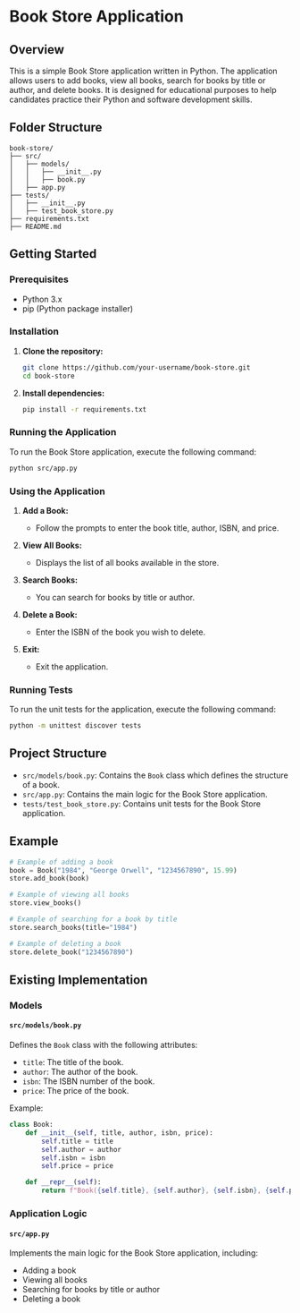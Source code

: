 # Book Store Application

## Overview

This is a simple Book Store application written in Python. The application allows users to add books, view all books, search for books by title or author, and delete books. It is designed for educational purposes to help candidates practice their Python and software development skills.

## Folder Structure

```
book-store/
├── src/
│   ├── models/
│   │   ├── __init__.py
│   │   ├── book.py
│   ├── app.py
├── tests/
│   ├── __init__.py
│   ├── test_book_store.py
├── requirements.txt
├── README.md
```

## Getting Started

### Prerequisites

- Python 3.x
- pip (Python package installer)

### Installation

1. **Clone the repository:**

   ```bash
   git clone https://github.com/your-username/book-store.git
   cd book-store
   ```

2. **Install dependencies:**
   ```bash
   pip install -r requirements.txt
   ```

### Running the Application

To run the Book Store application, execute the following command:

```bash
python src/app.py
```

### Using the Application

1. **Add a Book:**

   - Follow the prompts to enter the book title, author, ISBN, and price.

2. **View All Books:**

   - Displays the list of all books available in the store.

3. **Search Books:**

   - You can search for books by title or author.

4. **Delete a Book:**

   - Enter the ISBN of the book you wish to delete.

5. **Exit:**
   - Exit the application.

### Running Tests

To run the unit tests for the application, execute the following command:

```bash
python -m unittest discover tests
```

## Project Structure

- `src/models/book.py`: Contains the `Book` class which defines the structure of a book.
- `src/app.py`: Contains the main logic for the Book Store application.
- `tests/test_book_store.py`: Contains unit tests for the Book Store application.

## Example

```python
# Example of adding a book
book = Book("1984", "George Orwell", "1234567890", 15.99)
store.add_book(book)

# Example of viewing all books
store.view_books()

# Example of searching for a book by title
store.search_books(title="1984")

# Example of deleting a book
store.delete_book("1234567890")
```

## Existing Implementation

### Models

#### `src/models/book.py`

Defines the `Book` class with the following attributes:

- `title`: The title of the book.
- `author`: The author of the book.
- `isbn`: The ISBN number of the book.
- `price`: The price of the book.

Example:

```python
class Book:
    def __init__(self, title, author, isbn, price):
        self.title = title
        self.author = author
        self.isbn = isbn
        self.price = price

    def __repr__(self):
        return f"Book({self.title}, {self.author}, {self.isbn}, {self.price})"
```

### Application Logic

#### `src/app.py`

Implements the main logic for the Book Store application, including:

- Adding a book
- Viewing all books
- Searching for books by title or author
- Deleting a book
